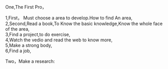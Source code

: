 One,The First Pro，  

1,First， Must choose a area to develop.How to find An area,     
2,Second,Read a book,To Know the basic knowledge,Know the whole face of the area,   
3,Find a project,to do exercise,     
4,Watch the vedio and read the web to know more,   
5,Make a strong body,    
6,Find a job,    

Two，Make a research:    

